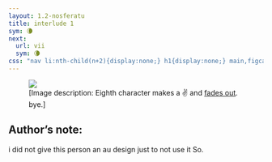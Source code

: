 ```yaml
---
layout: 1.2-nosferatu
title: interlude 1
sym: 🌘︎
next:
  url: vii
  sym: 🌘︎
css: "nav li:nth-child(n+2){display:none;} h1{display:none;} main,figcaption{text-align:center;} figure{margin:5em 0;} p,figcaption{max-width:425px;} i em{font-style:normal;} #an{text-align:left; color:#bfbfbf; max-width:400px; margin:0 auto 3em; background:#202020; padding:.5em} #an h2{border-bottom:1px solid; color:#808080; font-weight:normal; margin:0;} #an p{margin:.75em 1em .5em; font-size:.85em;} #an a{font-weight:normal; transition:none;} figcaption{font-size:.65em;}"
---
```

<figure><img src="{%include url.html%}/assets/img/au/yeet.jpg"/>
<figcaption>[Image description: Eighth character makes a ✌️ and <a href="https://knowyourmeme.com/memes/nileseyy-niles-disappears" class="ext">fades out</a>. bye.]</figcaption></figure>

<div id="an"><h2 class="book">Author’s note:</h2>
<p>i did not give this person an au design just to not use it So.</p></div>